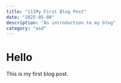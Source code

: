 ```yaml
---
title: "111My First Blog Post"
date: "2025-05-08"
description: "An introduction to my blog"
category: "asd"
---
```


# Hello

This is my first blog post.
